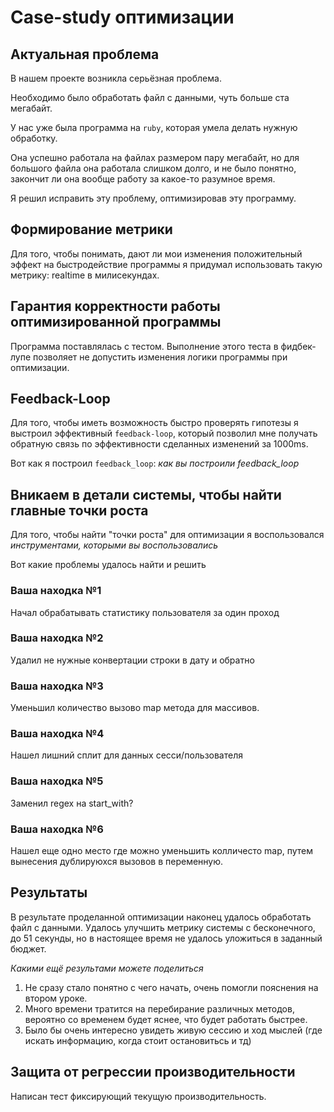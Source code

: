 # Case-study оптимизации

## Актуальная проблема
В нашем проекте возникла серьёзная проблема.

Необходимо было обработать файл с данными, чуть больше ста мегабайт.

У нас уже была программа на `ruby`, которая умела делать нужную обработку.

Она успешно работала на файлах размером пару мегабайт, но для большого файла она работала слишком долго, и не было понятно, закончит ли она вообще работу за какое-то разумное время.

Я решил исправить эту проблему, оптимизировав эту программу.

## Формирование метрики
Для того, чтобы понимать, дают ли мои изменения положительный эффект на быстродействие программы я придумал использовать такую метрику: realtime в милисекундах.

## Гарантия корректности работы оптимизированной программы
Программа поставлялась с тестом. Выполнение этого теста в фидбек-лупе позволяет не допустить изменения логики программы при оптимизации.

## Feedback-Loop
Для того, чтобы иметь возможность быстро проверять гипотезы я выстроил эффективный `feedback-loop`, который позволил мне получать обратную связь по эффективности сделанных изменений за 1000ms.

Вот как я построил `feedback_loop`: *как вы построили feedback_loop*

## Вникаем в детали системы, чтобы найти главные точки роста
Для того, чтобы найти "точки роста" для оптимизации я воспользовался *инструментами, которыми вы воспользовались*

Вот какие проблемы удалось найти и решить

### Ваша находка №1
Начал обрабатывать статистику пользователя за один проход

### Ваша находка №2
Удалил не нужные конвертации строки в дату и обратно

### Ваша находка №3
Уменьшил количество вызово map метода для массивов.

### Ваша находка №4
Нашел лишний сплит для данных сесси/пользователя

### Ваша находка №5
Заменил regex на start_with?

### Ваша находка №6
Нашел еще одно место где можно уменьшить колличесто map, путем вынесения дублируюхся вызовов в переменную.

## Результаты
В результате проделанной оптимизации наконец удалось обработать файл с данными.
Удалось улучшить метрику системы с бесконечного, до 51 секунды, но в настоящее время не удалось уложиться в заданный бюджет.

*Какими ещё результами можете поделиться*
1) Не сразу стало понятно с чего начать, очень помогли пояснения на втором уроке.
2) Много времени тратится на перебирание различных методов, вероятно со временем будет яснее, что будет работать быстрее.
3) Было бы очень интересно увидеть живую сессию и ход мыслей (где искать информацию, когда стоит остановитьсь и тд)

## Защита от регрессии производительности
Написан тест фиксирующий текущую производительность.
